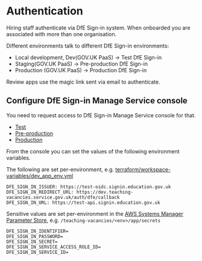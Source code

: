 # Authentication

Hiring staff authenticate via DfE Sign-in system. When onboarded you are associated with more than one organisation.

Different environments talk to different DfE Sign-in environments:

- Local development, Dev(GOV.UK PaaS) -> Test DfE Sign-in
- Staging(GOV.UK PaaS) -> Pre-production DfE Sign-in
- Production (GOV.UK PaaS) -> Production DfE Sign-in

Review apps use the magic link sent via email to authenticate.

## Configure DfE Sign-in Manage Service console

You need to request access to DfE Sign-in Manage Service console for that.

- [Test](https://test-manage.signin.education.gov.uk/services/E348F7D4-93D9-4B43-9B78-C84D80C2F34C)
- [Pre-production](https://pp-manage.signin.education.gov.uk/services/EF3E84E7-950A-4CB2-B1B0-66417F3CD5CA)
- [Production](https://manage.signin.education.gov.uk/services/E348F7D4-93D9-4B43-9B78-C84D80C2F34C)

From the console you can set the values of the following environment variables.

The following are set per-environment, e.g. [terraform/workspace-variables/dev_app_env.yml](../terraform/workspace-variables/dev_app_env.yml)

```
DFE_SIGN_IN_ISSUER: https://test-oidc.signin.education.gov.uk
DFE_SIGN_IN_REDIRECT_URL: https://dev.teaching-vacancies.service.gov.uk/auth/dfe/callback
DFE_SIGN_IN_URL: https://test-api.signin.education.gov.uk
```

Sensitive values are set per-environment in the [AWS Systems Manager Parameter Store](https://eu-west-2.console.aws.amazon.com/systems-manager/parameters/?region=eu-west-2&tab=Table), e.g. `/teaching-vacancies/<env>/app/secrets`

```
DFE_SIGN_IN_IDENTIFIER=
DFE_SIGN_IN_PASSWORD=
DFE_SIGN_IN_SECRET=
DFE_SIGN_IN_SERVICE_ACCESS_ROLE_ID=
DFE_SIGN_IN_SERVICE_ID=
```

